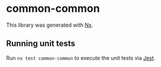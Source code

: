 # common-common

This library was generated with [Nx](https://nx.dev).

## Running unit tests

Run `nx test common-common` to execute the unit tests via [Jest](https://jestjs.io).
